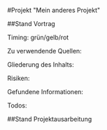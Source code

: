 #Projekt "Mein anderes Projekt"


##Stand Vortrag

Timing: grün/gelb/rot

Zu verwendende Quellen:

Gliederung des Inhalts:

Risiken:

Gefundene Informationen:

Todos:


##Stand Projektausarbeitung


